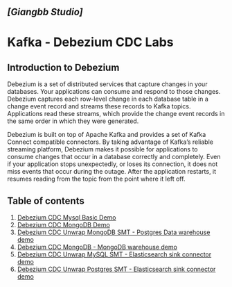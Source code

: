 ## ***[Giangbb Studio]*** 
# **Kafka - Debezium CDC Labs**

## **Introduction to Debezium**

Debezium is a set of distributed services that capture changes in your databases. Your applications can consume and respond to those changes. Debezium captures each row-level change in each database table in a change event record and streams these records to Kafka topics. Applications read these streams, which provide the change event records in the same order in which they were generated.

Debezium is built on top of Apache Kafka and provides a set of Kafka Connect compatible connectors. By taking advantage of Kafka’s reliable streaming platform, Debezium makes it possible for applications to consume changes that occur in a database correctly and completely. Even if your application stops unexpectedly, or loses its connection, it does not miss events that occur during the outage. After the application restarts, it resumes reading from the topic from the point where it left off.

## **Table of contents**

1. [Debezium CDC Mysql Basic Demo](1-tut-debezium-basic-mysql-connector.md)
2. [Debezium CDC MongoDB Demo](2-tut-debezium-basic-mongo-connector.md)
3. [Debezium CDC Unwrap MongoDB SMT  - Postgres Data warehouse demo](3-tut-debezium-src-mongo-sink-postgres.md)
4. [Debezium CDC MongoDB - MongoDB warehouse demo](4-tut-debezium-src-mongo-sink-mongo.md)
5. [Debezium CDC Unwrap MySQL SMT - Elasticsearch sink connector demo](5-tut-debezium-src-mysql-sink-elasticsearch.md)
6. [Debezium CDC Unwrap Postgres SMT  - Elasticsearch sink connector demo](6-tut-debezium-src-postgres-sink-elasticsearch.md)